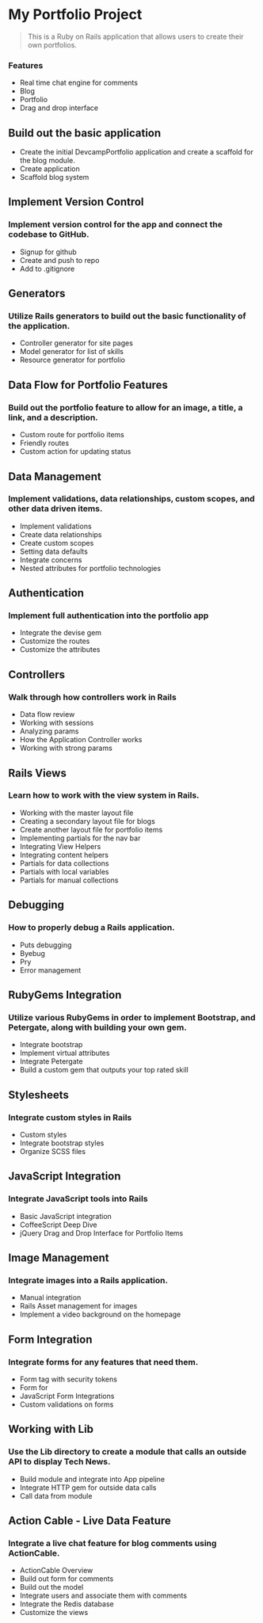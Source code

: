 # My Portfolio Project

> This is a Ruby on Rails application that allows users to create their own portfolios. 

### Features

- Real time chat engine for comments
- Blog
- Portfolio 
- Drag and drop interface

## Build out the basic application	
- Create the initial DevcampPortfolio application and create a scaffold for the blog module.	
- Create application		
- Scaffold blog system		

## Implement Version Control	
### Implement version control for the app and connect the codebase to GitHub.
- Signup for github		
- Create and push to repo		
- Add to .gitignore	

## Generators	
### Utilize Rails generators to build out the basic functionality of the application.	
- Controller generator for site pages		
- Model generator for list of skills		
- Resource generator for portfolio	

## Data Flow for Portfolio Features	
### Build out the portfolio feature to allow for an image, a title, a link, and a description.	
- Custom route for portfolio items		
- Friendly routes		
- Custom action for updating status

## Data Management	
### Implement validations, data relationships, custom scopes, and other data driven items.	
- Implement validations		
- Create data relationships		
- Create custom scopes		
- Setting data defaults		
- Integrate concerns		
- Nested attributes for portfolio technologies 			

## Authentication
### Implement full authentication into the portfolio app
- Integrate the devise gem
- Customize the routes
- Customize the attributes 

## Controllers	
### Walk through how controllers work in Rails	
- Data flow review		
- Working with sessions		
- Analyzing params		
- How the Application Controller works		
- Working with strong params

## Rails Views	
### Learn how to work with the view system in Rails.	
- Working with the master layout file		
- Creating a secondary layout file for blogs		
- Create another layout file for portfolio items		
- Implementing partials for the nav bar		
- Integrating View Helpers		
- Integrating content helpers		
- Partials for data collections		
- Partials with local variables		
- Partials for manual collections			
																									
## Debugging	
### How to properly debug a Rails application.	
- Puts debugging		
- Byebug		
- Pry		
- Error management

## RubyGems Integration	
### Utilize various RubyGems in order to implement Bootstrap, and Petergate, along with building your own gem.	
- Integrate bootstrap			
- Implement virtual attributes	
- Integrate Petergate		
- Build a custom gem that outputs your top rated skill	

## Stylesheets	
### Integrate custom styles in Rails	
- Custom styles		
- Integrate bootstrap styles		
- Organize SCSS files

## JavaScript Integration	
### Integrate JavaScript tools into Rails	
- Basic JavaScript integration		
- CoffeeScript Deep Dive		
- jQuery Drag and Drop Interface for Portfolio Items	

## Image Management	
### Integrate images into a Rails application.	
- Manual integration		
- Rails Asset management for images		
- Implement a video background on the homepage	

## Form Integration	
### Integrate forms for any features that need them.	
- Form tag with security tokens		
- Form for		
- JavaScript Form Integrations		
- Custom validations on forms

## Working with Lib	
### Use the Lib directory to create a module that calls an outside API to display Tech News.	
- Build module and integrate into App pipeline		
- Integrate HTTP gem for outside data calls		
- Call data from module		

## Action Cable - Live Data Feature	
### Integrate a live chat feature for blog comments using ActionCable.	
- ActionCable Overview		
- Build out form for comments		
- Build out the model		
- Integrate users and associate them with comments		
- Integrate the Redis database		
- Customize the views																					
																									
																									
																										
																										
																											
																								
																									

																							
	


